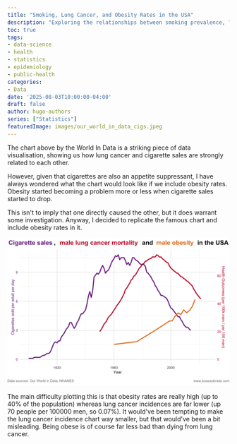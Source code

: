 ```yaml
---
title: "Smoking, Lung Cancer, and Obesity Rates in the USA"
description: "Exploring the relationships between smoking prevalence, lung cancer incidence, and obesity rates across time periods in the United States."
toc: true
tags:
- data-science
- health
- statistics
- epidemiology
- public-health
categories:
- Data
date: '2025-08-03T10:00:00-04:00'
draft: false
author: hugo-authors
series: ["Statistics"]
featuredImage: images/our_world_in_data_cigs.jpeg
---
```


The chart above by the World In Data is a striking piece of data visualisation, showing us how lung cancer and cigarette sales are strongly related to each other.

However, given that cigarettes are also an appetite suppressant, I have always wondered what the chart would look like if we include obesity rates. Obesity started becoming a problem more or less when cigarette sales started to drop.

This isn't to imply that one directly caused the other, but it does warrant some investigation. Anyway, I decided to replicate the famous chart and include obesity rates in it.

![image](/images/cigarettes_health_outcomes_usa.png)


The main difficulty plotting this is that obesity rates are really high (up to 40% of the population) whereas lung cancer incidences are far lower (up 70 people per 100000 men, so 0.07%). It would've been tempting to make the lung cancer incidence chart way smaller, but that would've been a bit misleading. Being obese is of course far less bad than dying from lung cancer. 
